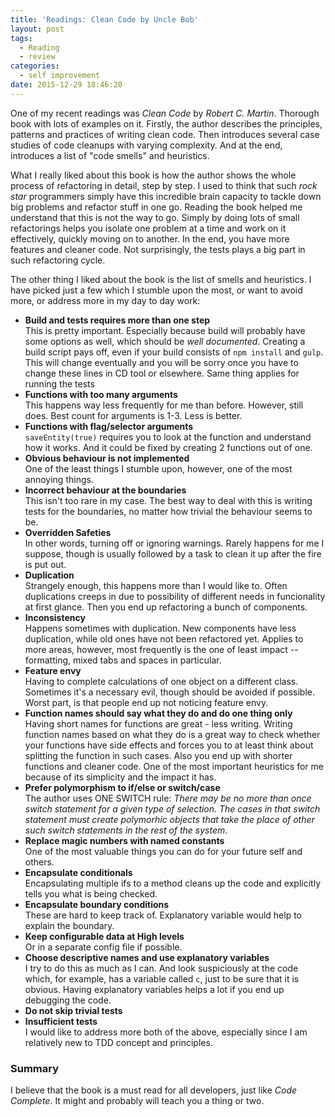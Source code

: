 ```yaml
---
title: 'Readings: Clean Code by Uncle Bob'
layout: post
tags:
  - Reading
  - review
categories:
  - self improvement
date: 2015-12-29 18:46:20
---
```


One of my recent readings was _Clean Code_ by _Robert C. Martin_. Thorough book with lots of examples on it. Firstly, the author describes the principles, patterns and practices of writing clean code. Then introduces several case studies of code cleanups with varying complexity. And at the end, introduces a list of "code smells" and heuristics.

What I really liked about this book is how the author shows the whole process of refactoring in detail, step by step. I used to think that such _rock star_ programmers simply have this incredible brain capacity to tackle down big problems and refactor stuff in one go. Reading the book helped me understand that this is not the way to go. Simply by doing lots of small refactorings helps you isolate one problem at a time and work on it effectively, quickly moving on to another. In the end, you have more features and cleaner code. Not surprisingly, the tests plays a big part in such refactoring cycle. 

<!--more-->

The other thing I liked about the book is the list of smells and heuristics. I have picked just a few which I stumble upon the most, or want to avoid more, or address more in my day to day work:

 - **Build and tests requires more than one step**<br />
  This is pretty important. Especially because build will probably have some options as well, which should be _well documented_. Creating a build script pays off, even if your build consists of `npm install` and `gulp`. This will change eventually and you will be sorry once you have to change these lines in CD tool or elsewhere. Same thing applies for running the tests
 - **Functions with too many arguments**<br />
This happens way less frequently for me than before. However, still does. Best count for arguments is 1-3. Less is better.
 - **Functions with flag/selector arguments**<br />
`saveEntity(true)` requires you to look at the function and understand how it works. And it could be fixed by creating 2 functions out of one.
 - **Obvious behaviour is not implemented**<br />
One of the least things I stumble upon, however, one of the most annoying things.
 - **Incorrect behaviour at the boundaries**<br />
This isn't too rare in my case. The best way to deal with this is writing tests for the boundaries, no matter how trivial the behaviour seems to be.
 - **Overridden Safeties**<br />
In other words, turning off or ignoring warnings. Rarely happens for me I suppose, though is usually followed by a task to clean it up after the fire is put out.
 - **Duplication**<br />
Strangely enough, this happens more than I would like to. Often duplications creeps in due to possibility of different needs in funcionality at first glance. Then you end up refactoring a bunch of components.
 - **Inconsistency**<br />
Happens sometimes with duplication. New components have less duplication, while old ones have not been refactored yet.
Applies to more areas, however, most frequently is the one of least impact -- formatting, mixed tabs and spaces in particular.
 - **Feature envy**<br />
Having to complete calculations of one object on a different class. Sometimes it's a necessary evil, though should be avoided if possible. Worst part, is that people end up not noticing feature envy.
 - **Function names should say what they do and do one thing only**<br />
Having short names for functions are great - less writing. Writing function names based on what they do is a great way to check whether your functions have side effects and forces you to at least think about splitting the function in such cases. Also you end up with shorter functions and cleaner code. One of the most important heuristics for me because of its simplicity and the impact it has.
 - **Prefer polymorphism to if/else or switch/case**<br />
The author uses ONE SWITCH rule: _There may be no more than once switch statement for a given type of selection. The cases in that switch statement must create polymorhic objects that take the place of other such switch statements in the rest of the system_.
 - **Replace magic numbers with named constants**<br />
One of the most valuable things you can do for your future self and others.
 - **Encapsulate conditionals**<br />
Encapsulating multiple ifs to a method cleans up the code and explicitly tells you what is being checked.
 - **Encapsulate boundary conditions**<br />
These are hard to keep track of. Explanatory variable would help to explain the boundary.
 - **Keep configurable data at High levels**<br />
Or in a separate config file if possible.
 - **Choose descriptive names and use explanatory variables**<br />
I try to do this as much as I can. And look suspiciously at the code which, for example, has a variable called `c`, just to be sure that it is obvious. Having explanatory variables helps a lot if you end up debugging the code.
 - **Do not skip trivial tests**<br />
 - **Insufficient tests**<br />
I would like to address more both of the above, especially since I am relatively new to TDD concept and principles.

### Summary ###
I believe that the book is a must read for all developers, just like _Code Complete_. It might and probably will teach you a thing or two.
